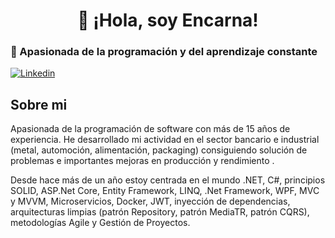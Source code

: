 <h1 align="center">👋 ¡Hola, soy Encarna!</h1>
<h3>👀 Apasionada de la programación y del aprendizaje constante</h3>

<!---
encarnafs/encarnafs is a ✨ special ✨ repository because its `README.md` (this file) appears on your GitHub profile.
You can click the Preview link to take a look at your changes.
--->
[![Linkedin](https://img.shields.io/badge/Encarna%20-%20Linkedin%20-%20blue)](https://www.linkedin.com/in/encarna-fernandez-sanchez/)

## Sobre mi
Apasionada de la programación de software con más de 15 años de experiencia.
He desarrollado mi actividad en el sector bancario e industrial (metal, automoción, alimentación, packaging) consiguiendo solución de problemas e importantes mejoras en producción y rendimiento .

Desde hace más de un año estoy centrada en el mundo .NET, C#, principios SOLID, ASP.Net Core, Entity Framework, LINQ, .Net Framework, WPF, MVC y MVVM, Microservicios, Docker, JWT, inyección de dependencias, arquitecturas limpias (patrón Repository, patrón MediaTR, patrón CQRS), metodologías Agile y Gestión de Proyectos.
